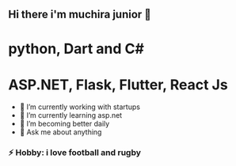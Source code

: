 ## Hi there i'm muchira junior 👋


# python, Dart and C#

# ASP.NET, Flask, Flutter, React Js



- 🔭 I’m currently working with startups
- 🌱 I’m currently learning asp.net 
- 👯 I’m  becoming better daily
- 💬 Ask me about anything

### ⚡ Hobby: i love football and rugby
